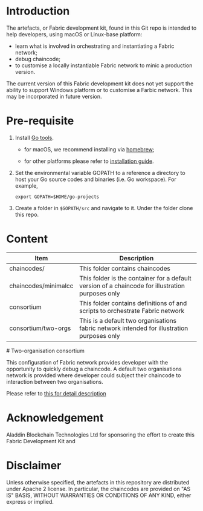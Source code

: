 # Introduction

The artefacts, or Fabric development kit, found in this Git repo is intended to help developers, using macOS or Linux-base platform:

* learn what is involved in orchestrating and instantiating a Fabric network;
* debug chaincode;
* to customise a locally instantiable Fabric network to minic a production version.

The current version of this Fabric development kit does not yet support the ability to support Windows platform or to customise a Farbic network. This may be incorporated in future version.

# Pre-requisite

1. Install [Go tools](http://golang.org/dl).

    * for macOS, we recommend installing via [homebrew](http://brew.sh/);

    * for other platforms please refer to [installation guide](https://golang.org/doc/install).

2. Set the environmental variable GOPATH to a reference a directory to host your Go source codes and binaries (i.e. Go workspace). For example,

    `export GOPATH=$HOME/go-projects`

3. Create a folder in `$GOPATH/src` and navigate to it. Under the folder clone this repo.


# Content

| Item | Description |
| --- | --- |
| chaincodes/ | This folder contains chaincodes |
| chaincodes/minimalcc | This folder is the container for a default version of a chaincode for illustration purposes only |
| consortium | This folder contains definitions of and scripts to orchestrate Fabric network |
| consortium/two-orgs | This is a default two organisations fabric network intended for illustration purposes only |

# Two-organisation consortium

This configuration of Fabric network provides developer with the opportunity to quickly debug a chaincode. A default two organisations network is provided where developer could subject their chaincode to interaction between two organisations.

Please refer to [this for detail description](./docs/two-orgs.md)

# Acknowledgement

Aladdin Blockchain Technologies Ltd for sponsoring the effort to create this Fabric Development Kit and 

# Disclaimer

Unless otherwise specified, the artefacts in this repository are distributed under Apache 2 license. In particular, the chaincodes are provided on "AS IS" BASIS, WITHOUT WARRANTIES OR CONDITIONS OF ANY KIND, either express or implied.

